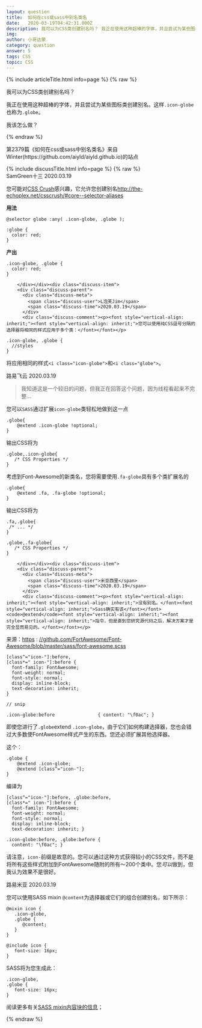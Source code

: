 ```yaml
---
layout: question
title:  如何在css或sass中别名类名
date:   2020-03-19T04:42:31.000Z
description: 我可以为CSS类创建别名吗？ 我正在使用这种超棒的字体，并且尝试为某些图标类创建别名。这样.icon-globe也称为.globe。我该怎么做？ ...
img: 
author: 小哥达蒙
category: question
answer: 5
tags: CSS
topic: CSS
---
```

<div class="article-root">
  <div class="article">
    {% include articleTitle.html info=page %}
    {% raw %}
    <div class="article-content"><p><font style="vertical-align: inherit;"><font style="vertical-align: inherit;">我可以为CSS类创建别名吗？ </font></font></p>

<p><font style="vertical-align: inherit;"><font style="vertical-align: inherit;">我正在使用这种超棒的字体，并且尝试为某些图标类创建别名。</font><font style="vertical-align: inherit;">这样</font></font><code>.icon-globe</code><font style="vertical-align: inherit;"><font style="vertical-align: inherit;">也称为</font></font><code>.globe</code><font style="vertical-align: inherit;"><font style="vertical-align: inherit;">。</font></font></p>

<p><font style="vertical-align: inherit;"><font style="vertical-align: inherit;">我该怎么做？   </font></font></p></div>
    {% endraw %}
  </div>
  <p class="winter_mark">第2379篇《如何在css或sass中别名类名》来自Winter(https://github.com/aiyld/aiyld.github.io)的站点</p>
  <div class="discuss-wrapper">
    {% include discussTitle.html info=page %}
    {% raw %}
    <div class="discuss-item">
        <div class="discuss-parent">
          <div class="discuss-meta">
            <span class="discuss-user">SamGreen十三</span>
            <span class="discuss-time">2020.03.19</span>
          </div>
          <div class="discuss-comment"><p><font style="vertical-align: inherit;"><font style="vertical-align: inherit;">您可能对</font></font><a href="http://the-echoplex.net/csscrush/" rel="nofollow"><font style="vertical-align: inherit;"><font style="vertical-align: inherit;">CSS Crush</font></font></a><font style="vertical-align: inherit;"><font style="vertical-align: inherit;">感兴趣，</font><font style="vertical-align: inherit;">它允许您创建别名</font></font><a href="http://the-echoplex.net/csscrush/#core--selector-aliases" rel="nofollow"><font style="vertical-align: inherit;"><font style="vertical-align: inherit;">http://the-echoplex.net/csscrush/#core--selector-aliases</font></font></a></p>

<p><strong><font style="vertical-align: inherit;"><font style="vertical-align: inherit;">用法</font></font></strong></p>

<pre><code>@selector globe :any( .icon-globe, .globe );<font></font>
<font></font>
:globe {<font></font>
  color: red;<font></font>
}<font></font>
</code></pre>

<p><strong><font style="vertical-align: inherit;"><font style="vertical-align: inherit;">产出</font></font></strong></p>

<pre><code>.icon-globe, .globe {<font></font>
  color: red;<font></font>
}<font></font>
</code></pre></div>
        </div></div><div class="discuss-item">
        <div class="discuss-parent">
          <div class="discuss-meta">
            <span class="discuss-user">L泡芙Jim</span>
            <span class="discuss-time">2020.03.19</span>
          </div>
          <div class="discuss-comment"><p><font style="vertical-align: inherit;"><font style="vertical-align: inherit;">您可以使用纯CSS逗号分隔的选择器将相同的样式应用于多个类：</font></font></p>

<pre><code>.icon-globe, .globe {<font></font>
  //styles<font></font>
}<font></font>
</code></pre>

<p><font style="vertical-align: inherit;"><font style="vertical-align: inherit;">将应用相同的样式</font></font><code>&lt;i class="icon-globe"&gt;</code><font style="vertical-align: inherit;"><font style="vertical-align: inherit;">和</font></font><code>&lt;i class="globe"&gt;</code><font style="vertical-align: inherit;"><font style="vertical-align: inherit;">。</font></font></p></div>
        </div></div><div class="discuss-item">
        <div class="discuss-parent">
          <div class="discuss-meta">
            <span class="discuss-user">路易飞云</span>
            <span class="discuss-time">2020.03.19</span>
          </div>
          <div class="discuss-comment"><blockquote>
  <p><font style="vertical-align: inherit;"><font style="vertical-align: inherit;">我知道这是一个较旧的问题，但我正在回答这个问题，因为线程看起来不完整...</font></font></p>
</blockquote>

<p><font style="vertical-align: inherit;"><font style="vertical-align: inherit;">您可以</font></font><code>SASS</code><font style="vertical-align: inherit;"><font style="vertical-align: inherit;">通过扩展</font></font><code>icon-globe</code><font style="vertical-align: inherit;"><font style="vertical-align: inherit;">类</font><font style="vertical-align: inherit;">轻松地做到这一点</font></font></p>

<pre><code>.globe{<font></font>
    @extend .icon-globe !optional;<font></font>
}<font></font>
</code></pre>

<p><font style="vertical-align: inherit;"><font style="vertical-align: inherit;">输出CSS将为</font></font></p>

<pre><code>.globe,.icon-globe{<font></font>
   /* CSS Properties */<font></font>
}<font></font>
</code></pre>

<p><font style="vertical-align: inherit;"><font style="vertical-align: inherit;">考虑到Font-Awesome的新类名，您将需要使用</font></font><code>.fa-globe</code><font style="vertical-align: inherit;"><font style="vertical-align: inherit;">具有多个类扩展名的</font></font></p>

<pre><code>.globe{<font></font>
    @extend .fa, .fa-globe !optional;<font></font>
}<font></font>
</code></pre>

<p><font style="vertical-align: inherit;"><font style="vertical-align: inherit;">输出CSS将为</font></font></p>

<pre><code>.fa,.globe{<font></font>
 /* ... */<font></font>
}<font></font>
<font></font>
.globe,.fa-globe{<font></font>
   /* CSS Properties */<font></font>
}<font></font>
</code></pre></div>
        </div></div><div class="discuss-item">
        <div class="discuss-parent">
          <div class="discuss-meta">
            <span class="discuss-user">米亚西里</span>
            <span class="discuss-time">2020.03.19</span>
          </div>
          <div class="discuss-comment"><p><font style="vertical-align: inherit;"><font style="vertical-align: inherit;">没有别名。</font><font style="vertical-align: inherit;">Sass确实有该</font></font><code>@extend</code><font style="vertical-align: inherit;"><font style="vertical-align: inherit;">指令，但是直到您研究源代码之后，解决方案才是完全显而易见的。</font></font></p>

<p><font style="vertical-align: inherit;"><font style="vertical-align: inherit;">来源：</font><a href="https://github.com/FortAwesome/Font-Awesome/blob/master/sass/font-awesome.scss" rel="nofollow noreferrer"><font style="vertical-align: inherit;">https</font></a><font style="vertical-align: inherit;"> : </font></font><a href="https://github.com/FortAwesome/Font-Awesome/blob/master/sass/font-awesome.scss" rel="nofollow noreferrer"><font style="vertical-align: inherit;"><font style="vertical-align: inherit;">//github.com/FortAwesome/Font-Awesome/blob/master/sass/font-awesome.scss</font></font></a></p>

<pre><code>[class^="icon-"]:before,<font></font>
[class*=" icon-"]:before {<font></font>
  font-family: FontAwesome;<font></font>
  font-weight: normal;<font></font>
  font-style: normal;<font></font>
  display: inline-block;<font></font>
  text-decoration: inherit;<font></font>
}<font></font>
<font></font>
// snip<font></font>
<font></font>
.icon-globe:before                { content: "\f0ac"; }<font></font>
</code></pre>

<p><font style="vertical-align: inherit;"><font style="vertical-align: inherit;">即使您进行了</font></font><code>.globe</code><font style="vertical-align: inherit;"><font style="vertical-align: inherit;">extend </font></font><code>.icon-globe</code><font style="vertical-align: inherit;"><font style="vertical-align: inherit;">，由于它们如何构建选择器，您也会错过大多数使FontAwesome样式产生的东西。</font><font style="vertical-align: inherit;">您还必须扩展其他选择器。</font></font></p>

<p><font style="vertical-align: inherit;"><font style="vertical-align: inherit;">这个：</font></font></p>

<pre><code>.globe {<font></font>
    @extend .icon-globe;<font></font>
    @extend [class^="icon-"];<font></font>
}<font></font>
</code></pre>

<p><font style="vertical-align: inherit;"><font style="vertical-align: inherit;">编译为</font></font></p>

<pre><code>[class^="icon-"]:before, .globe:before,<font></font>
[class*=" icon-"]:before {<font></font>
  font-family: FontAwesome;<font></font>
  font-weight: normal;<font></font>
  font-style: normal;<font></font>
  display: inline-block;<font></font>
  text-decoration: inherit; }<font></font>
<font></font>
.icon-globe:before, .globe:before {<font></font>
  content: "\f0ac"; }<font></font>
</code></pre>

<p><font style="vertical-align: inherit;"><font style="vertical-align: inherit;">请注意，</font></font><code>icon-</code><font style="vertical-align: inherit;"><font style="vertical-align: inherit;">前缀是故意的。</font><font style="vertical-align: inherit;">您可以通过这种方式获得较小的CSS文件，而不是将所有这些样式附加到FontAwesome随附的所有〜200个类中。</font><font style="vertical-align: inherit;">您</font></font><em><font style="vertical-align: inherit;"><font style="vertical-align: inherit;">可以</font></font></em><font style="vertical-align: inherit;"><font style="vertical-align: inherit;">做到，但我认为效果不是很好。</font></font></p></div>
        </div></div><div class="discuss-item">
        <div class="discuss-parent">
          <div class="discuss-meta">
            <span class="discuss-user">路易米亚</span>
            <span class="discuss-time">2020.03.19</span>
          </div>
          <div class="discuss-comment"><p><font style="vertical-align: inherit;"><font style="vertical-align: inherit;">您可以使用SASS mixin </font></font><code>@content</code><font style="vertical-align: inherit;"><font style="vertical-align: inherit;">为选择器或它们的组合创建别名，如下所示：</font></font></p>

<pre><code>@mixin icon {<font></font>
   .icon-globe,<font></font>
   .globe {<font></font>
      @content;<font></font>
   }<font></font>
}<font></font>
<font></font>
@include icon {<font></font>
   font-size: 16px;<font></font>
}<font></font>
</code></pre>

<p><font style="vertical-align: inherit;"><font style="vertical-align: inherit;">SASS将为您生成此：</font></font></p>

<pre class="lang-css prettyprint-override"><code>.icon-globe,<font></font>
.globe {<font></font>
   font-size: 16px;<font></font>
}<font></font>
</code></pre>

<p><font style="vertical-align: inherit;"><font style="vertical-align: inherit;">阅读更多有关</font></font><a href="https://sass-lang.com/documentation/at-rules/mixin#content-blocks" rel="nofollow noreferrer"><font style="vertical-align: inherit;"><font style="vertical-align: inherit;">SASS mixin内容块的信息</font></font></a><font style="vertical-align: inherit;"><font style="vertical-align: inherit;">；</font></font></p></div>
        </div></div>
    {% endraw %}
  </div>
<div>
